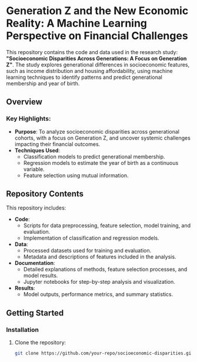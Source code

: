 # Generation Z and the New Economic Reality: A Machine Learning Perspective on Financial Challenges

This repository contains the code and data used in the research study: **"Socioeconomic Disparities Across Generations: A Focus on Generation Z"**. The study explores generational differences in socioeconomic features, such as income distribution and housing affordability, using machine learning techniques to identify patterns and predict generational membership and year of birth.

## Overview

### Key Highlights:
- **Purpose**: To analyze socioeconomic disparities across generational cohorts, with a focus on Generation Z, and uncover systemic challenges impacting their financial outcomes.
- **Techniques Used**:
  - Classification models to predict generational membership.
  - Regression models to estimate the year of birth as a continuous variable.
  - Feature selection using mutual information.

## Repository Contents

This repository includes:
- **Code**:
  - Scripts for data preprocessing, feature selection, model training, and evaluation.
  - Implementation of classification and regression models.
- **Data**:
  - Processed datasets used for training and evaluation.
  - Metadata and descriptions of features included in the analysis.
- **Documentation**:
  - Detailed explanations of methods, feature selection processes, and model results.
  - Jupyter notebooks for step-by-step analysis and visualization.
- **Results**:
  - Model outputs, performance metrics, and summary statistics.

## Getting Started

### Installation
1. Clone the repository:
   ```bash
   git clone https://github.com/your-repo/socioeconomic-disparities.git
